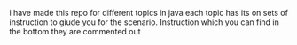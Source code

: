 i have made this repo for different topics in java each topic has its on sets of instruction to giude you for the scenario. Instruction which you can find in the bottom they are commented out
